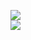 [![](https://img.shields.io/badge/Made%20With-Github%20Spray-lightgrey.svg?style=for-the-badge&logo=github)](https://github.com/Annihil/github-spray#16910)  
[![](https://i.imgur.com/2DrTn0Z.gif)](https://github.com/Annihil/github-spray)